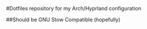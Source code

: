 #Dotfiles repository for my Arch/Hyprland configuration

##Should be GNU Stow Compatible (hopefully)

